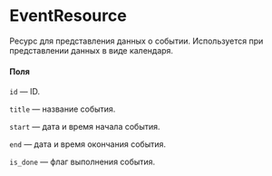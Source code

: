 # EventResource

Ресурс для представления данных о событии. Используется при представлении данных в виде календаря.

#### Поля

`id` — ID.

`title` — название события.

`start` — дата и время начала события.

`end` — дата и время окончания события.

`is_done` — флаг выполнения события.

